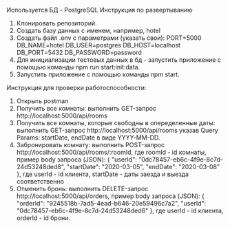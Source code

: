 Используется БД - PostgreSQL
Инструкция по развертыванию

1. Клонировать репозиторий.
2. Создать базу данных с именем, например, hotel
3. Создать файл .env с параметрами (указать свои):
   PORT=5000
   DB_NAME=hotel
   DB_USER=postgres
   DB_HOST=localhost
   DB_PORT=5432
   DB_PASSWORD=password
4. Для инициализации тестовых данных в бд - запустить приложение с помощью команды npm run start:init:data.
5. Запустить приложение с помощью команды npm start.

Инструкция для проверки работоспособности:

1. Открыть postman
2. Получить все комнаты: выполнить GET-запрос http://localhost:5000/api/rooms
3. Получить все комнаты, которые свободны в опеределенные даты: выполнить GET-запрос http://localhost:5000/api/rooms указав Query Params: startDate, endDate в виде YYYY-MM-DD.
4. Забронировать комнату: выполнить POST-запрос http://localhost:5000/api/rooms/:roomId, где roomId - id комнаты,
   пример body запроса (JSON):
   {
   "userId": "0dc78457-eb6c-4f9e-8c7d-24d53248ded8",
   "startDate": "2020-03-05",
   "endDate": "2020-03-08"
   },
   где userId - id клиента, startDate - даты заезда и выезда соответственно
5. Отменить бронь: выполнить DELETE-запрос http://localhost:5000/api/orders,
   пример body запроса (JSON):
   {
   "orderId": "9245518b-7ad5-4ead-b646-20e59496c7a2",
   "userId": "0dc78457-eb6c-4f9e-8c7d-24d53248ded6"
   },
   где userId - id клиента, orderId - id брони.
